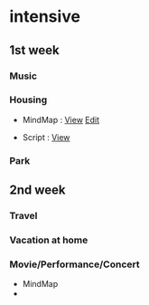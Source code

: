 # intensive

## 1st week

### Music

### Housing

* MindMap : [View](https://www.draw.io/?lightbox=1&p=trees#Uhttps%3A%2F%2Fraw.githubusercontent.com%2Fpassionlim%2Fintensive%2Fmaster%2FIntensive_Housing.html) [Edit](https://www.draw.io/?p=trees#Hpassionlim%2Fintensive%2Fmaster%2FIntensive_Housing.html)

*  Script : [View](Intensive_Housing.md)

### Park

## 2nd week

### Travel

### Vacation at home

### Movie/Performance/Concert

* MindMap
* 

